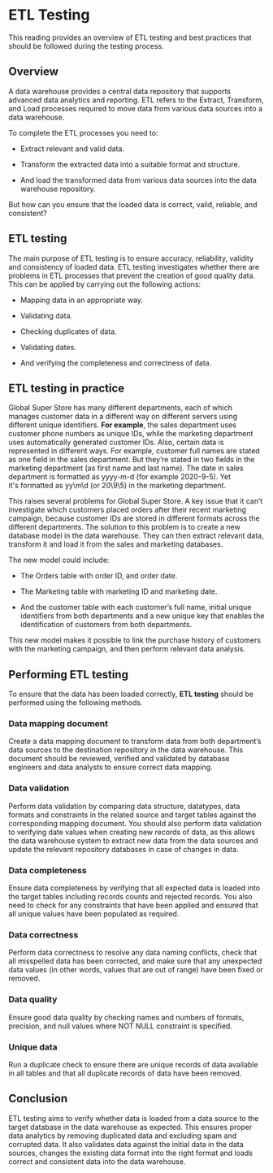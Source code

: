 # **ETL Testing**

This reading provides an overview of ETL testing and best practices that should be followed during the testing process.

## **Overview** 

A data warehouse provides a central data repository that supports advanced data analytics and reporting. ETL refers to the Extract, Transform, and Load processes required to move data from various data sources into a data warehouse.

To complete the ETL processes you need to:

-   Extract relevant and valid data. 
    
-   Transform the extracted data into a suitable format and structure.
    
-   And load the transformed data from various data sources into the data warehouse repository.
    

But how can you ensure that the loaded data is correct, valid, reliable, and consistent?   

## **ETL testing**

The main purpose of ETL testing is to ensure accuracy, reliability, validity and consistency of loaded data. ETL testing investigates whether there are problems in ETL processes that prevent the creation of good quality data. This can be applied by carrying out the following actions:

-   Mapping data in an appropriate way.
    
-   Validating data.
    
-   Checking duplicates of data.
    
-   Validating dates.
    
-   And verifying the completeness and correctness of data.
    

## **ETL testing in practice**

Global Super Store has many different departments, each of which manages customer data in a different way on different servers using different unique identifiers. **For example**, the sales department uses customer phone numbers as unique IDs, while the marketing department uses automatically generated customer IDs. Also, certain data is represented in different ways. For example, customer full names are stated as one field in the sales department. But they’re stated in two fields in the marketing department (as first name and last name). The date in sales department is formatted as yyyy-m-d (for example 2020-9-5). Yet it's formatted as yy\\m\\d (or 20\\9\\5) in the marketing department.

This raises several problems for Global Super Store. A key issue that it can’t investigate which customers placed orders after their recent marketing campaign, because customer IDs are stored in different formats across the different departments. The solution to this problem is to create a new database model in the data warehouse. They can then extract relevant data, transform it and load it from the sales and marketing databases.

The new model could include:

-   The Orders table with order ID, and order date.
    
-   The Marketing table with marketing ID and marketing date.
    
-   And the customer table with each customer’s full name, initial unique identifiers from both departments and a new unique key that enables the identification of customers from both departments. 
    

This new model makes it possible to link the purchase history of customers with the marketing campaign, and then perform relevant data analysis.

## **Performing ETL testing**

To ensure that the data has been loaded correctly, **ETL testing** should be performed using the following methods.

### **Data mapping document**

Create a data mapping document to transform data from both department’s data sources to the destination repository in the data warehouse. This document should be reviewed, verified and validated by database engineers and data analysts to ensure correct data mapping.

### **Data validation**

Perform data validation by comparing data structure, datatypes, data formats and constraints in the related source and target tables against the corresponding mapping document. You should also perform data validation to verifying date values when creating new records of data, as this allows the data warehouse system to extract new data from the data sources and update the relevant repository databases in case of changes in data.

### **Data completeness**

Ensure data completeness by verifying that all expected data is loaded into the target tables including records counts and rejected records. You also need to check for any constraints that have been applied and ensured that all unique values have been populated as required. 

### **Data correctness**

Perform data correctness to resolve any data naming conflicts, check that all misspelled data has been corrected, and make sure that any unexpected data values (in other words, values that are out of range) have been fixed or removed.

### **Data quality**

Ensure good data quality by checking names and numbers of formats, precision, and null values where NOT NULL constraint is specified.

### **Unique data**

Run a duplicate check to ensure there are unique records of data available in all tables and that all duplicate records of data have been removed. 

## **Conclusion**

ETL testing aims to verify whether data is loaded from a data source to the target database in the data warehouse as expected. This ensures proper data analytics by removing duplicated data and excluding spam and corrupted data. It also validates data against the initial data in the data sources, changes the existing data format into the right format and loads correct and consistent data into the data warehouse.

